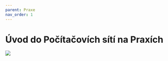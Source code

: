 ```yaml
---
parent: Praxe
nav_order: 1
---
```

# Úvod do Počítačovích sítí na Praxích
![](PXL_20220906_112326564.jpg)